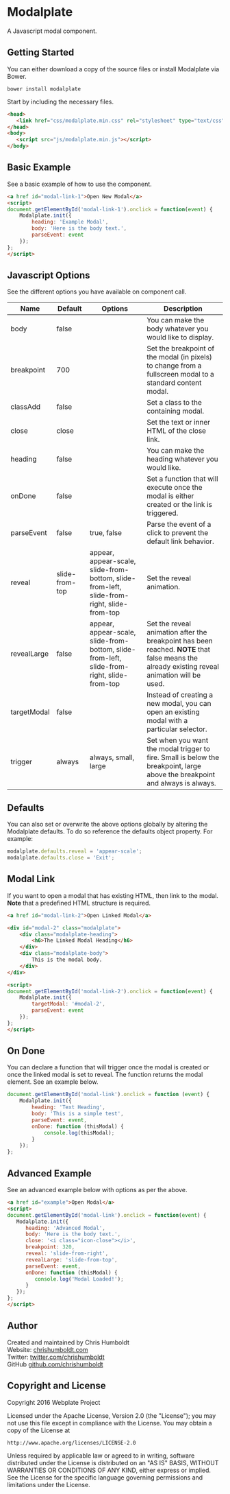 # Modalplate
A Javascript modal component.

## Getting Started
You can either download a copy of the source files or install Modalplate via Bower.

```
bower install modalplate
```

Start by including the necessary files.

```html
<head>
   <link href="css/modalplate.min.css" rel="stylesheet" type="text/css">
</head>
<body>
   <script src="js/modalplate.min.js"></script>
</body>
```

## Basic Example
See a basic example of how to use the component.

```html
<a href id="modal-link-1">Open New Modal</a>
<script>
document.getElementById('modal-link-1').onclick = function(event) {
	Modalplate.init({
		heading: 'Example Modal',
		body: 'Here is the body text.',
		parseEvent: event
	});
};
</script>
```

## Javascript Options
See the different options you have available on component call.

Name | Default | Options | Description
---- | ---- | ---- | ----
body | false | | You can make the body whatever you would like to display.
breakpoint | 700 | | Set the breakpoint of the modal (in pixels) to change from a fullscreen modal to a standard content modal.
classAdd | false | | Set a class to the containing modal.
close | close | | Set the text or inner HTML of the close link.
heading | false | | You can make the heading whatever you would like.
onDone | false | | Set a function that will execute once the modal is either created or the link is triggered.
parseEvent | false | true, false | Parse the event of a click to prevent the default link behavior.
reveal | slide-from-top | appear, appear-scale, slide-from-bottom, slide-from-left, slide-from-right, slide-from-top | Set the reveal animation.
revealLarge | false | appear, appear-scale, slide-from-bottom, slide-from-left, slide-from-right, slide-from-top | Set the reveal animation after the breakpoint has been reached. **NOTE** that false means the already existing reveal animation will be used.
targetModal | false | | Instead of creating a new modal, you can open an existing modal with a particular selector.
trigger | always | always, small, large | Set when you want the modal trigger to fire. Small is below the breakpoint, large above the breakpoint and always is always.

## Defaults
You can also set or overwrite the above options globally by altering the Modalplate defaults. To do so reference the defaults object property. For example:

```js
modalplate.defaults.reveal = 'appear-scale';
modalplate.defaults.close = 'Exit';
```

## Modal Link
If you want to open a modal that has existing HTML, then link to the modal. **Note** that a predefined HTML structure is required.

```html
<a href id="modal-link-2">Open Linked Modal</a>

<div id="modal-2" class="modalplate">
	<div class="modalplate-heading">
		<h6>The Linked Modal Heading</h6>
	</div>
	<div class="modalplate-body">
		This is the modal body.
	</div>
</div>

<script>
document.getElementById('modal-link-2').onclick = function(event) {
	Modalplate.init({
		targetModal: '#modal-2',
		parseEvent: event
	});
};
</script>
```

## On Done
You can declare a function that will trigger once the modal is created or once the linked modal is set to reveal. The function returns the modal element. See an example below.

```js
document.getElementById('modal-link').onclick = function (event) {
	Modalplate.init({
		heading: 'Text Heading',
		body: 'This is a simple test',
		parseEvent: event,
		onDone: function (thisModal) {
			console.log(thisModal);
		}
	});
};
```

## Advanced Example
See an advanced example below with options as per the above.

```html
<a href id="example">Open Modal</a>
<script>
document.getElementById('modal-link').onclick = function(event) {
   Modalplate.init({
      heading: 'Advanced Modal',
      body: 'Here is the body text.',
      close: '<i class="icon-close"></i>',
      breakpoint: 320,
      reveal: 'slide-from-right',
      revealLarge: 'slide-from-top',
      parseEvent: event,
      onDone: function (thisModal) {
         console.log('Modal Loaded!');
      }
   });
};
</script>
```

## Author
Created and maintained by Chris Humboldt<br>
Website: <a href="http://chrishumboldt.com/">chrishumboldt.com</a><br>
Twitter: <a href="https://twitter.com/chrishumboldt">twitter.com/chrishumboldt</a><br>
GitHub <a href="https://github.com/chrishumboldt">github.com/chrishumboldt</a><br>

## Copyright and License
Copyright 2016 Webplate Project

Licensed under the Apache License, Version 2.0 (the "License");
you may not use this file except in compliance with the License.
You may obtain a copy of the License at

    http://www.apache.org/licenses/LICENSE-2.0

Unless required by applicable law or agreed to in writing, software
distributed under the License is distributed on an "AS IS" BASIS,
WITHOUT WARRANTIES OR CONDITIONS OF ANY KIND, either express or implied.
See the License for the specific language governing permissions and
limitations under the License.
